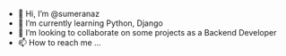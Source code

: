 - 👋 Hi, I’m @sumeranaz
- 🌱 I’m currently learning Python, Django
- 💞️ I’m looking to collaborate on some projects as a Backend Developer
- 📫 How to reach me ...

<!---
sumeranaz/sumeranaz is a ✨ special ✨ repository because its `README.md` (this file) appears on your GitHub profile.
You can click the Preview link to take a look at your changes.
--->
